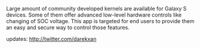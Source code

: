 Large amount of community developed kernels are available for Galaxy S devices. Some of them offer advanced low-level hardware controls like changing of SOC voltage.
This app is targeted for end users to provide them an easy and secure way to control those features.

updates: http://twitter.com/darekxan